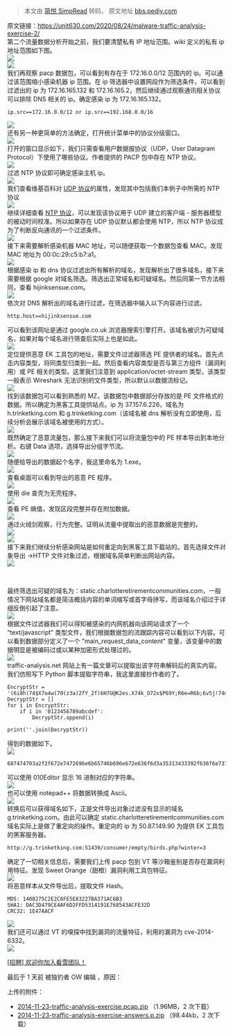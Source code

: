 > 本文由 [简悦 SimpRead](http://ksria.com/simpread/) 转码， 原文地址 [bbs.pediy.com](https://bbs.pediy.com/thread-265662.htm)

原文链接：https://unit630.com/2020/08/24/malware-traffic-analysis-exercise-2/  
第二个流量数据分析开始之前，我们要清楚私有 IP 地址范围。wiki 定义的私有 ip 地址范围如下图。  
![](https://bbs.pediy.com/upload/attach/202101/784955_WCNEURU7YDVQRUG.png)  
![](https://bbs.pediy.com/upload/attach/202101/784955_CFARQHQB89BXMVV.png)  
我们再观察 pacp 数据包，可以看到有存在于 172.16.0.0/12 范围内的 ip。可以通过该范围缩小感染机器 ip 范围。在 ip 筛选器中设置网段作为筛选条件，可以看到过滤出的 ip 为 172.16.165.132 和 172.16.165.2，然后继续通过观察通讯相关协议可以排除 DNS 相关的 ip。确定感染 ip 为 172.16.165.132。

```
ip.src==172.16.0.0/12 or ip.src==192.168.0.0/16

```

![](https://bbs.pediy.com/upload/attach/202101/784955_S2QJQKXYA4C9XH6.png)  
还有另一种更简单的方法确定，打开统计菜单中的协议分级窗口。  
![](https://bbs.pediy.com/upload/attach/202101/784955_5W8HPCDQ7G8FUFJ.png)  
打开的窗口显示如下，我们只需查看用户数据报协议（UDP，User Datagram Protocol）下使用了哪些协议。作者提供的 PACP 包中存在 NTP 协议。  
![](https://bbs.pediy.com/upload/attach/202101/784955_CVDUCJP4PMJKA77.png)  
过滤 NTP 协议即可确定感染主机 ip。  
![](https://bbs.pediy.com/upload/attach/202101/784955_F5VGS8YZ993DAUQ.png)  
我们查看维基百科对 [UDP 协议](https://en.wikipedia.org/wiki/User_Datagram_Protocol)的属性，发现其中包括我们本例子中所需的 NTP 协议  
![](https://bbs.pediy.com/upload/attach/202101/784955_M75AHPBJ2FED858.png)  
继续详细查看 [NTP 协议](https://en.wikipedia.org/wiki/Network_Time_Protocol)，可以发现该协议用于 UDP 建立的客户端 - 服务器模型的被动时间校准。所以如果存在 UDP 协议默认都会使用 NTP，所以 NTP 协议成为了判断反向通讯的一个过滤条件。  
![](https://bbs.pediy.com/upload/attach/202101/784955_BEGH2K7BAJVAXWC.png)  
接下来需要解析感染机器 MAC 地址，可以随便获取一个数据包查看 MAC。发现 MAC 地址为 00:0c:29:c5:b7:a1。  
![](https://bbs.pediy.com/upload/attach/202101/784955_ZZRAK5HATMZ3GBH.png)  
根据感染 ip 和 dns 协议过滤出所有解析的域名，发现解析出了很多域名，接下来需要根据 google 对域名筛选。筛选出正常域名和可疑域名。然后同第一节方法相同，查看 hijinksensue.com。  
![](https://bbs.pediy.com/upload/attach/202101/784955_SRP5XUN2Q52HQF5.png)  
依次对 DNS 解析出的域名进行过滤，在筛选器中输入以下内容进行过滤。

```
http.host==hijinksensue.com

```

可以看到该网址是通过 google.co.uk 浏览器搜索引擎打开。该域名被识为可疑域名，如果对每个域名进行筛查后实际上也是如此。  
![](https://bbs.pediy.com/upload/attach/202101/784955_F262UUH2RWWRUDA.png)  
定位提供恶意 EK 工具包的地址，需要文件过滤器筛选 PE 提供者的域名。首先点击内容类型，将同类型归类到一起。然后查看内容类型是否与第三方组件（漏洞利用）或 PE 相关的类型。这里我们注意到 application/octet-stream 类型，该类型一般表示 Wireshark 无法识别的文件类型，所以默认以数据流标记。  
![](https://bbs.pediy.com/upload/attach/202101/784955_4DUARF3EQVKSZH9.png)  
找到该数据包可以看到熟悉的 MZ，该数据包中数据部分存放的是 PE 文件格式的数据。所以确定为黑客工具提供站点。ip 为 37.157.6.226，域名为 h.trinketking.com 和 g.trinketking.com（该域名被 dns 解析没有立即使用，后续分析会展示该域名被使用的方式）。  
![](https://bbs.pediy.com/upload/attach/202101/784955_SDEEFAK5MK4ZXFZ.png)  
既然确定了恶意流量包，那么接下来我们可以将流量包中的 PE 样本导出到本地分析。右键 Data 选项，选择导出分组字节流。  
![](https://bbs.pediy.com/upload/attach/202101/784955_AHU4UR7J6PBTH9Q.png)  
随便给导出的数据起个名字，我这里命名为 1.exe。  
![](https://bbs.pediy.com/upload/attach/202101/784955_YSJ8B3XJHHZJ9GV.png)  
查看桌面可以看到导出的恶意 PE 程序。  
![](https://bbs.pediy.com/upload/attach/202101/784955_ETN7XGGRKDCHSNN.png)  
使用 die 查壳为无壳程序。  
![](https://bbs.pediy.com/upload/attach/202101/784955_SKK2GBX7N5U2QKH.png)  
查看 PE 熵值，发现区段完整并存在附加数据。  
![](https://bbs.pediy.com/upload/attach/202101/784955_GG8BDM4MUMH752A.png)  
通过火绒剑观察，行为完整。证明从流量中提取出的恶意数据是完整的。  
![](https://bbs.pediy.com/upload/attach/202101/784955_9SQ8CEBCMCRCT47.png)  
![](https://bbs.pediy.com/upload/attach/202101/784955_DVMQH26WUTURV2U.png)  
接下来我们继续分析感染网站是如何重定向到黑客工具下载站的。首先选择文件对象导出 ->HTTP 文件对象过滤，根据域名简单判断出网站内容。  
![](https://bbs.pediy.com/upload/attach/202101/784955_AY6NK8Z8HBV3P3B.png)

 

最终筛选出可疑的域名为：static.charlotteretirementcommunities.com，一般情况下网站域名都是简洁概括内容的单词缩写或首字母拼写，而该域名介绍过于详细反倒引起了注意。  
![](https://bbs.pediy.com/upload/attach/202101/784955_DPTM2EX9QFB6ZF3.png)  
根据文件过滤器我们可以得知被感染的内网机器向该网站请求了一个 “text/javascript” 类型文件，我们根据数据包的流跟踪内容可以看到以下内容。可以看到数据部分定义了一个 "main_request_data_content" 变量，该变量中的数据明显是被编码过或以某种加密形式处理过的。  
![](https://bbs.pediy.com/upload/attach/202101/784955_HM9QFQFWDE7HSQG.png)  
traffic-analysis.net 网站上有一篇文章可以提取出该字符串解码后的真实内容。我们仿照写下 Python 脚本提取字符串，我这里直接抄作者的了。

```
EncryptStr = '(6i8h(74$X7o4w(70(z3a)2fY_2f)6H7U@K2es.X74k_O72x$P69Y;R6e=R6b;6v5j!74m;H6b=69)L6QeP_M6S7_2he@63R=6vfJ;6d;i3a,L3P5@y31g.L34J)33Z(39w$t2fw!T63(6fr(r6peV.P7X3,7P5t,6dx_z65,7V2J@Z2f)6V5(w6dJ$7U0!74W;p79q$s2f=K6k2x_69n=7o2=G64_73;Z2pe;Z70.68_7N0@3f(R7O7q,6Q9;S6Oej(K74(t65,7O2k$t3d,3i3'
DecryptStr = []
for i in EncryptStr:
    if i in '0123456789abcdef':
        DecryptStr.append(i)
 
print(''.join(DecryptStr))

```

得到的数据如下。  
![](https://bbs.pediy.com/upload/attach/202101/784955_X42YN44V9W2HVXP.png)

```
687474703a2f2f672e7472696e6b65746b696e672e636f6d3a35313433392f636f6e73756d65722f656d7074792f62697264732e7068703f77696e7465723d33

```

可以使用 010Editor 显示 16 进制对应的字符串。  
![](https://bbs.pediy.com/upload/attach/202101/784955_W7H49HYMGDWH2A2.png)  
也可以使用 notepad++ 将数据转换成 Ascii。  
![](https://bbs.pediy.com/upload/attach/202101/784955_F797UT27RG5YKS9.png)  
转换后可以获得域名如下，正是文件导出对象过滤没有显示的域名 g.trinketking.com。由此可以确定 static.charlotteretirementcommunities.com 域名实际上是做了重定向的操作。重定向的 ip 为 50.87.149.90 为提供 EK 工具包的黑客服务器。

```
http://g.trinketking.com:51439/consumer/empty/birds.php?winter=3

```

确定了一切相关信息后，需要我们上传 pacp 包到 VT 等沙箱鉴别是否存在漏洞利用特征。发现 Sweet Orange（甜橙）漏洞利用工具包特征。  
![](https://bbs.pediy.com/upload/attach/202101/784955_ZD9T7JDSSDTSRBB.png)  
将恶意样本从文件导出后，提取文件 Hash。

```
MD5: 1408275C2E2C8FE5E83227BA371AC6B3
SHA1: DAC3D479CE4AF6D2FFD5314191E768543ACFE32D
CRC32: 1E47AACF

```

![](https://bbs.pediy.com/upload/attach/202101/784955_CTP7SP87U5HN22E.png)  
我们还可以通过 VT 的嗅探中找到漏洞的流量特征，利用的漏洞为 cve-2014-6332。  
![](https://bbs.pediy.com/upload/attach/202101/784955_8Z5V3HPVGYSJC2G.png)

[[招聘] 欢迎你加入看雪团队！](https://job.kanxue.com/company-read-31.htm)

最后于 1 天前 被独钓者 OW 编辑 ，原因：

上传的附件：

*   [2014-11-23-traffic-analysis-exercise.pcap.zip](attach-download-233510-4105531e4c59c611b5c4b975508ac7aa@wI_2FoQfHf2v6xSzqHD3315Q_3D_3D.htm) （1.96MB，2 次下载）
*   [2014-11-23-traffic-analysis-exercise-answers.p.zip](attach-download-233511-4105531e4c59c611b5c4b975508ac7aa@wI_2FoQfHf2v6xSzqHD3315Q_3D_3D.htm) （98.44kb，2 次下载）